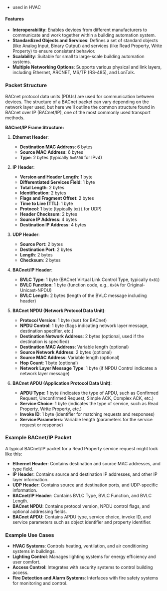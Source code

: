 - used in HVAC
#### Features

- **Interoperability**: Enables devices from different manufacturers to communicate and work together within a building automation system.
- **Standardized Objects and Services**: Defines a set of standard objects (like Analog Input, Binary Output) and services (like Read Property, Write Property) to ensure consistent behavior.
- **Scalability**: Suitable for small to large-scale building automation systems.
- **Multiple Networking Options**: Supports various physical and link layers, including Ethernet, ARCNET, MS/TP (RS-485), and LonTalk.
### Packet Structure

BACnet protocol data units (PDUs) are used for communication between devices. The structure of a BACnet packet can vary depending on the network layer used, but here we'll outline the common structure found in BACnet over IP (BACnet/IP), one of the most commonly used transport methods.

**BACnet/IP Frame Structure:**

1. **Ethernet Header**:
    
    - **Destination MAC Address**: 6 bytes
    - **Source MAC Address**: 6 bytes
    - **Type**: 2 bytes (typically `0x0800` for IPv4)
2. **IP Header**:
    
    - **Version and Header Length**: 1 byte
    - **Differentiated Services Field**: 1 byte
    - **Total Length**: 2 bytes
    - **Identification**: 2 bytes
    - **Flags and Fragment Offset**: 2 bytes
    - **Time to Live (TTL)**: 1 byte
    - **Protocol**: 1 byte (typically `0x11` for UDP)
    - **Header Checksum**: 2 bytes
    - **Source IP Address**: 4 bytes
    - **Destination IP Address**: 4 bytes
3. **UDP Header**:
    
    - **Source Port**: 2 bytes
    - **Destination Port**: 2 bytes
    - **Length**: 2 bytes
    - **Checksum**: 2 bytes
4. **BACnet/IP Header**:
    
    - **BVLC Type**: 1 byte (BACnet Virtual Link Control Type, typically `0x81`)
    - **BVLC Function**: 1 byte (function code, e.g., `0x0A` for Original-Unicast-NPDU)
    - **BVLC Length**: 2 bytes (length of the BVLC message including header)
5. **BACnet NPDU (Network Protocol Data Unit)**:
    
    - **Protocol Version**: 1 byte (`0x01` for BACnet)
    - **NPDU Control**: 1 byte (flags indicating network layer message, destination specifier, etc.)
    - **Destination Network Address**: 2 bytes (optional, used if the destination is specified)
    - **Destination MAC Address**: Variable length (optional)
    - **Source Network Address**: 2 bytes (optional)
    - **Source MAC Address**: Variable length (optional)
    - **Hop Count**: 1 byte (optional)
    - **Network Layer Message Type**: 1 byte (if NPDU Control indicates a network layer message)
6. **BACnet APDU (Application Protocol Data Unit)**:
    
    - **APDU Type**: 1 byte (indicates the type of APDU, such as Confirmed Request, Unconfirmed Request, Simple ACK, Complex ACK, etc.)
    - **Service Choice**: 1 byte (indicates the type of service, such as Read Property, Write Property, etc.)
    - **Invoke ID**: 1 byte (identifier for matching requests and responses)
    - **Service Parameters**: Variable length (parameters for the service request or response)

### Example BACnet/IP Packet

A typical BACnet/IP packet for a Read Property service request might look like this:

- **Ethernet Header**: Contains destination and source MAC addresses, and type field.
- **IP Header**: Contains source and destination IP addresses, and other IP layer information.
- **UDP Header**: Contains source and destination ports, and UDP-specific information.
- **BACnet/IP Header**: Contains BVLC Type, BVLC Function, and BVLC Length.
- **BACnet NPDU**: Contains protocol version, NPDU control flags, and optional addressing fields.
- **BACnet APDU**: Contains APDU type, service choice, invoke ID, and service parameters such as object identifier and property identifier.

### Example Use Cases

- **HVAC Systems**: Controls heating, ventilation, and air conditioning systems in buildings.
- **Lighting Control**: Manages lighting systems for energy efficiency and user comfort.
- **Access Control**: Integrates with security systems to control building access.
- **Fire Detection and Alarm Systems**: Interfaces with fire safety systems for monitoring and control.